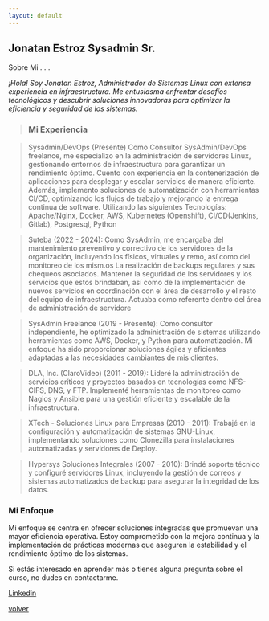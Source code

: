 ```yaml
---
layout: default
---
```


## Jonatan Estroz Sysadmin Sr.

Sobre Mi . . .

_¡Hola! Soy Jonatan Estroz, Administrador de Sistemas Linux con extensa experiencia en infraestructura. Me entusiasma enfrentar desafíos tecnológicos y descubrir soluciones innovadoras para optimizar la eficiencia y seguridad de los sistemas._



> ### Mi Experiencia

> Sysadmin/DevOps (Presente) Como Consultor SysAdmin/DevOps freelance, me especializo en la administración de servidores Linux, gestionando entornos de infraestructura para garantizar un rendimiento óptimo. Cuento con experiencia en la contenerización de aplicaciones para desplegar y escalar servicios de manera eficiente. Además, implemento soluciones de automatización con herramientas CI/CD, optimizando los flujos de trabajo y mejorando la entrega continua de software.
Utilizando las siguientes Tecnologías: Apache/Nginx, Docker, AWS, Kubernetes (Openshift), CI/CD(Jenkins, Gitlab), Postgresql, Python

> Suteba (2022 - 2024): Como SysAdmin, me encargaba del mantenimiento preventivo y correctivo de los servidores de la organización, incluyendo los físicos, virtuales y remo, así como del monitoreo de los mism.os La realización de backups regulares y sus chequeos asociados.
Mantener la seguridad de los servidores y los servicios que estos brindaban, así como de la implementación de nuevos servicios en coordinación con el área de desarrollo y el resto del equipo de infraestructura.
Actuaba como referente dentro del área de administración de servidore

> SysAdmin Freelance (2019 - Presente): Como consultor independiente, he optimizado la administración de sistemas utilizando herramientas como AWS, Docker, y Python para automatización. Mi enfoque ha sido proporcionar soluciones ágiles y eficientes adaptadas a las necesidades cambiantes de mis clientes.

> DLA, Inc. (ClaroVideo) (2011 - 2019): Lideré la administración de servicios críticos y proyectos basados en tecnologías como NFS-CIFS, DNS, y FTP. Implementé herramientas de monitoreo como Nagios y Ansible para una gestión eficiente y escalable de la infraestructura.

> XTech - Soluciones Linux para Empresas (2010 - 2011): Trabajé en la configuración y automatización de sistemas GNU-Linux, implementando soluciones como Clonezilla para instalaciones automatizadas y servidores de Deploy.

> Hypersys Soluciones Integrales (2007 - 2010): Brindé soporte técnico y configuré servidores Linux, incluyendo la gestión de correos y sistemas automatizados de backup para asegurar la integridad de los datos.

### Mi Enfoque

Mi enfoque se centra en ofrecer soluciones integradas que promuevan una mayor eficiencia operativa. Estoy comprometido con la mejora continua y la implementación de prácticas modernas que aseguren la estabilidad y el rendimiento óptimo de los sistemas.

Si estás interesado en aprender más o tienes alguna pregunta sobre el curso, no dudes en contactarme.

[Linkedin](https://www.linkedin.com/in/jestroz/)

[volver](./)
